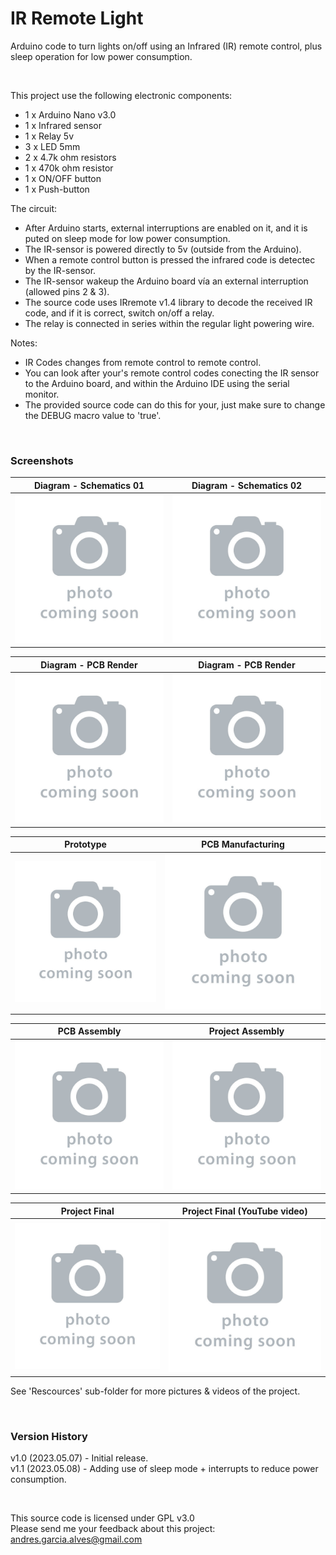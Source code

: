 # IR Remote Light

Arduino code to turn lights on/off using an Infrared (IR) remote control, plus sleep operation for low power consumption.

&nbsp;

This project use the following electronic components:
- 1 x Arduino Nano v3.0
- 1 x Infrared sensor
- 1 x Relay 5v
- 3 x LED 5mm
- 2 x 4.7k ohm resistors
- 1 x 470k ohm resistor
- 1 x ON/OFF button
- 1 x Push-button

The circuit:
- After Arduino starts, external interruptions are enabled on it, and it is puted on sleep mode for low power consumption.
- The IR-sensor is powered directly to 5v (outside from the Arduino).
- When a remote control button is pressed the infrared code is detectec by the IR-sensor.
- The IR-sensor wakeup the Arduino board vía an external interruption (allowed pins 2 & 3).
- The source code uses IRremote v1.4 library to decode the received IR code, and if it is correct, switch on/off a relay.
- The relay is connected in series within the regular light powering wire.

Notes:
- IR Codes changes from remote control to remote control.
- You can look after your's remote control codes conecting the IR sensor to the Arduino board, and within the Arduino IDE using the serial monitor.
- The provided source code can do this for your, just make sure to change the DEBUG macro value to 'true'.

&nbsp;

### Screenshots

| Diagram - Schematics 01                         | Diagram - Schematics 02                         |
|-------------------------------------------------|-------------------------------------------------|
| ![](Resources/01-photo-coming-soon.jpg)         | ![](Resources/02-photo-coming-soon.jpg)         |

| Diagram - PCB Render                            | Diagram - PCB Render                            |
|-------------------------------------------------|-------------------------------------------------|
| ![](Resources/03-photo-coming-soon.jpg)         | ![](Resources/04-photo-coming-soon.jpg)         |

| Prototype                                       | PCB Manufacturing                               |
|-------------------------------------------------|-------------------------------------------------|
| ![](Resources/05-photo-coming-soon.jpg)         | ![](Resources/06-photo-coming-soon.jpg)         |

| PCB Assembly                                    | Project Assembly                                |
|-------------------------------------------------|-------------------------------------------------|
| ![](Resources/07-photo-coming-soon.jpg)         | ![](Resources/08-photo-coming-soon.jpg)         |

| Project Final                                   | Project Final (YouTube video)                   |
|-------------------------------------------------|-------------------------------------------------|
| ![](Resources/09-photo-coming-soon.jpg)         | ![](Resources/10-photo-coming-soon.jpg)         |

See 'Rescources' sub-folder for more pictures & videos of the project.

&nbsp;

### Version History

v1.0 (2023.05.07) - Initial release.  
v1.1 (2023.05.08) - Adding use of sleep mode + interrupts to reduce power consumption.  

&nbsp;

This source code is licensed under GPL v3.0  
Please send me your feedback about this project: andres.garcia.alves@gmail.com
